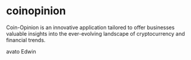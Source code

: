 # coinopinion
Coin-Opinion is an innovative application tailored to offer businesses valuable insights into the ever-evolving landscape of cryptocurrency and financial trends.

avato
Edwin

